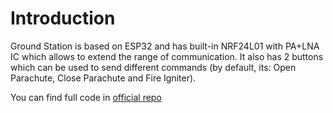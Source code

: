 # Introduction

Ground Station is based on ESP32 and has built-in NRF24L01 with PA+LNA IC which allows to extend the range of communication. It also has 2 buttons which can be used to send different commands (by default, its: Open Parachute, Close Parachute and Fire Igniter).

You can find full code in [official repo](https://github.com/litai-tech/colir_one/blob/main/ground_station/ground_station.ino)